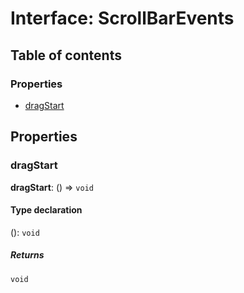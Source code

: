 # Interface: ScrollBarEvents

## Table of contents

### Properties

* [dragStart](/en/auto-docs/editor/interfaces/ScrollBarEvents.md#dragstart)

## Properties

### dragStart

**dragStart**: () => `void`

#### Type declaration

(): `void`

##### Returns

`void`
